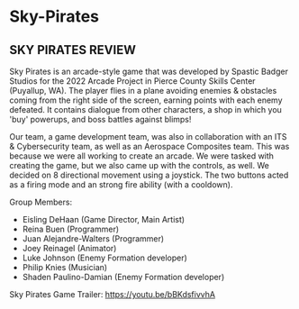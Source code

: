 # Sky-Pirates
SKY PIRATES REVIEW
---
Sky Pirates is an arcade-style game that was developed by Spastic Badger Studios for the 2022 Arcade Project in Pierce County Skills Center (Puyallup, WA). The player flies in a plane avoiding enemies & obstacles coming from the right side of the screen, earning points with each enemy defeated. It contains dialogue from other characters, a shop in which you 'buy' powerups, and boss battles against blimps!

Our team, a game development team, was also in collaboration with an ITS & Cybersecurity team, as well as an Aerospace Composites team. This was because we were all working to create an arcade. We were tasked with creating the game, but we also came up with the controls, as well. We decided on 8 directional movement using a joystick. The two buttons acted as a firing mode and an strong fire ability (with a cooldown).

Group Members:
- Eisling DeHaan (Game Director, Main Artist)
- Reina Buen (Programmer)
- Juan Alejandre-Walters (Programmer)
- Joey Reinagel (Animator)
- Luke Johnson (Enemy Formation developer)
- Philip Knies (Musician)
- Shaden Paulino-Damian (Enemy Formation developer)

Sky Pirates Game Trailer: https://youtu.be/bBKdsfivvhA

